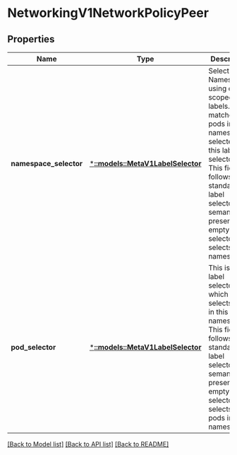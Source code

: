 # NetworkingV1NetworkPolicyPeer

## Properties
Name | Type | Description | Notes
------------ | ------------- | ------------- | -------------
**namespace_selector** | [***::models::MetaV1LabelSelector**](io.k8s.apimachinery.pkg.apis.meta.v1.LabelSelector.md) | Selects Namespaces using cluster scoped-labels. This matches all pods in all namespaces selected by this label selector. This field follows standard label selector semantics. If present but empty, this selector selects all namespaces. | [optional] [default to null]
**pod_selector** | [***::models::MetaV1LabelSelector**](io.k8s.apimachinery.pkg.apis.meta.v1.LabelSelector.md) | This is a label selector which selects Pods in this namespace. This field follows standard label selector semantics. If present but empty, this selector selects all pods in this namespace. | [optional] [default to null]

[[Back to Model list]](../README.md#documentation-for-models) [[Back to API list]](../README.md#documentation-for-api-endpoints) [[Back to README]](../README.md)


